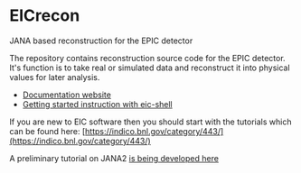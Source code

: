 # EICrecon
JANA based reconstruction for the EPIC detector

The repository contains reconstruction source code for the EPIC detector. It's function
is to take real or simulated data and reconstruct it into physical values
for later analysis.

- [Documentation website](https://eic.github.io/EICrecon/#/)
- [Getting started instruction with eic-shell](https://eic.github.io/EICrecon/#/get-started/eic-shell)


If you are new to EIC software then you should start with the tutorials which
can be found here:
[https://indico.bnl.gov/category/443/](https://indico.bnl.gov/category/443/)

A preliminary tutorial on JANA2
[is being developed here](https://eic.github.io/EICrecon/#/tutorial/01-introduction)
